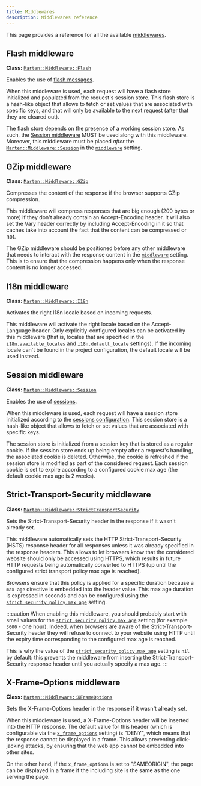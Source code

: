 ```yaml
---
title: Middlewares
description: Middlewares reference
---
```


This page provides a reference for all the available [middlewares](../middlewares.md).

## Flash middleware

**Class:** [`Marten::Middleware::Flash`](pathname:///api/0.2/Marten/Middleware/Flash.html)

Enables the use of [flash messages](../introduction.md#using-the-flash-store).

When this middleware is used, each request will have a flash store initialized and populated from the request's session store. This flash store is a hash-like object that allows to fetch or set values that are associated with specific keys, and that will only be available to the next request (after that they are cleared out).

The flash store depends on the presence of a working session store. As such, the [Session middleware](#session-middleware) MUST be used along with this middleware. Moreover, this middleware must be placed _after_ the [`Marten::Middleware::Session`](pathname:///api/0.2/Marten/Middleware/Session.html) in the [`middleware`](../../development/reference/settings.md#middleware) setting.

## GZip middleware

**Class:** [`Marten::Middleware::GZip`](pathname:///api/0.2/Marten/Middleware/GZip.html)

Compresses the content of the response if the browser supports GZip compression.

This middleware will compress responses that are big enough (200 bytes or more) if they don't already contain an Accept-Encoding header. It will also set the Vary header correctly by including Accept-Encoding in it so that caches take into account the fact that the content can be compressed or not.

The GZip middleware should be positioned before any other middleware that needs to interact with the response content in the [`middleware`](../../development/reference/settings.md#middleware) setting. This is to ensure that the compression happens only when the response content is no longer accessed.

## I18n middleware

**Class:** [`Marten::Middleware::I18n`](pathname:///api/0.2/Marten/Middleware/I18n.html)

Activates the right I18n locale based on incoming requests.

This middleware will activate the right locale based on the Accept-Language header. Only explicitly-configured locales can be activated by this middleware (that is, locales that are specified in the [`i18n.available_locales`](../../development/reference/settings.md#available_locales) and [`i18n.default_locale`](../../development/reference/settings.md#default_locale) settings). If the incoming locale can't be found in the project configuration, the default locale will be used instead.

## Session middleware

**Class:** [`Marten::Middleware::Session`](pathname:///api/0.2/Marten/Middleware/Session.html)

Enables the use of [sessions](../sessions.md).

When this middleware is used, each request will have a session store initialized according to the [sessions configuration](../../development/reference/settings.md#sessions-settings). This session store is a hash-like object that allows to fetch or set values that are associated with specific keys.

The session store is initialized from a session key that is stored as a regular cookie. If the session store ends up being empty after a request's handling, the associated cookie is deleted. Otherwise, the cookie is refreshed if the session store is modified as part of the considered request. Each session cookie is set to expire according to a configured cookie max age (the default cookie max age is 2 weeks).

## Strict-Transport-Security middleware

**Class:** [`Marten::Middleware::StrictTransportSecurity`](pathname:///api/0.2/Marten/Middleware/StrictTransportSecurity.html)

Sets the Strict-Transport-Security header in the response if it wasn't already set.

This middleware automatically sets the HTTP Strict-Transport-Security (HSTS) response header for all responses unless it was already specified in the response headers. This allows to let browsers know that the considered website should only be accessed using HTTPS, which results in future HTTP requests being automatically converted to HTTPS (up until the configured strict transport policy max age is reached).

Browsers ensure that this policy is applied for a specific duration because a `max-age` directive is embedded into the header value. This max age duration is expressed in seconds and can be configured using the [`strict_security_policy.max_age`](../../development/reference/settings.md#max_age) setting.

:::caution
When enabling this middleware, you should probably start with small values for the [`strict_security_policy.max_age`](../../development/reference/settings.md#max_age) setting (for example `3600` - one hour). Indeed, when browsers are aware of the Strict-Transport-Security header they will refuse to connect to your website using HTTP until the expiry time corresponding to the configured max age is reached.

This is why the value of the [`strict_security_policy.max_age`](../../development/reference/settings.md#max_age) setting is `nil` by default: this prevents the middleware from inserting the Strict-Transport-Security response header until you actually specify a max age.
:::

## X-Frame-Options middleware

**Class:** [`Marten::Middleware::XFrameOptions`](pathname:///api/0.2/Marten/Middleware/XFrameOptions.html)

Sets the X-Frame-Options header in the response if it wasn't already set.

When this middleware is used, a X-Frame-Options header will be inserted into the HTTP response. The default value for this header (which is configurable via the [`x_frame_options`](../../development/reference/settings.md#x_frame_options) setting) is "DENY", which means that the response cannot be displayed in a frame. This allows preventing click-jacking attacks, by ensuring that the web app cannot be embedded into other sites.

On the other hand, if the `x_frame_options` is set to "SAMEORIGIN", the page can be displayed in a frame if the including site is the same as the one serving the page.
